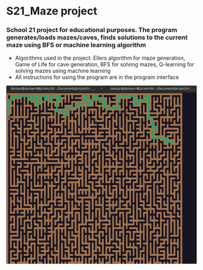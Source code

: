 # S21_Maze project
### School 21 project for educational purposes. The program generates/loads mazes/caves, finds solutions to the current maze using BFS or machine learning algorithm
* Algorithms used in the project: Ellers algorithm for maze generation, Game of Life for cave generation, BFS for solving mazes, Q-learning for solving mazes using machine learning
* All instructions for using the program are in the program interface
  
![](./screen.png)
